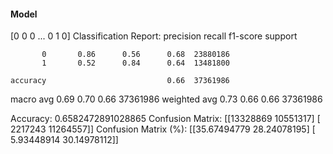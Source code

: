 #### Model
[0 0 0 ... 0 1 0]
Classification Report:
              precision    recall  f1-score   support

           0       0.86      0.56      0.68  23880186
           1       0.52      0.84      0.64  13481800

    accuracy                           0.66  37361986
   macro avg       0.69      0.70      0.66  37361986
weighted avg       0.73      0.66      0.66  37361986

Accuracy: 0.6582472891028865
Confusion Matrix:
[[13328869 10551317]
 [ 2217243 11264557]]
Confusion Matrix (%):
[[35.67494779 28.24078195]
 [ 5.93448914 30.14978112]]
